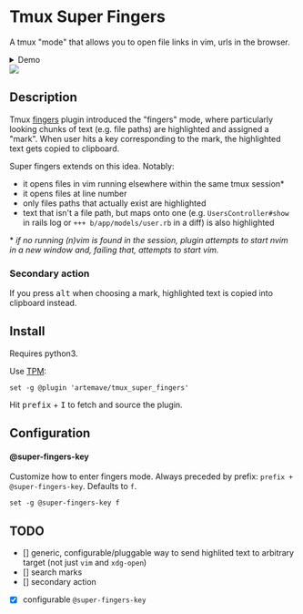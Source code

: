 # Tmux Super Fingers

A tmux "mode" that allows you to open file links in vim, urls in the browser.

<details>
  <summary>Demo</summary>
    
  https://user-images.githubusercontent.com/23721/124262753-b2d3ba00-db32-11eb-83ee-77c65dd00d39.mp4
    
</details>

<img src="https://i.imgur.com/y2wd9rK.gif" />

## Description

Tmux [fingers](https://github.com/morantron/tmux-fingers) plugin introduced the "fingers" mode, where particularly looking chunks of text (e.g. file paths) are highlighted and assigned a "mark". When user hits a key corresponding to the mark, the highlighted text gets copied to clipboard.

Super fingers extends on this idea. Notably:

- it opens files in vim running elsewhere within the same tmux session*
- it opens files at line number
- only files paths that actually exist are highlighted
- text that isn't a file path, but maps onto one (e.g. `UsersController#show` in rails log or `+++ b/app/models/user.rb` in a diff) is also highlighted

\* _if no running (n)vim is found in the session, plugin attempts to start nvim in a new window and, failing that, attempts to start vim._

### Secondary action

If you press <kbd>alt</kbd> when choosing a mark, highlighted text is copied into clipboard instead.

## Install

Requires python3.

Use [TPM](https://github.com/tmux-plugins/tpm):

    set -g @plugin 'artemave/tmux_super_fingers'
    
Hit <kbd>prefix</kbd> + <kbd>I</kbd> to fetch and source the plugin.

## Configuration

#### @super-fingers-key

Customize how to enter fingers mode. Always preceded by prefix: `prefix + @super-fingers-key`. Defaults to `f`.

```
set -g @super-fingers-key f
```

## TODO

- [] generic, configurable/pluggable way to send highlited text to arbitrary target (not just `vim` and `xdg-open`)
- [] search marks
- [] secondary action
- [x] configurable `@super-fingers-key`
